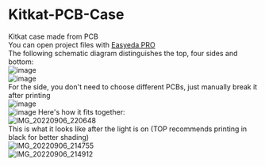 # Kitkat-PCB-Case
Kitkat case made from PCB  
You can open project files with [Easyeda PRO](https://pro.easyeda.com/editor)  
The following schematic diagram distinguishes the top, four sides and bottom:    
![image](https://user-images.githubusercontent.com/37788769/188653984-53566f3c-731e-4380-883e-70dfe93f3360.png)  
![image](https://user-images.githubusercontent.com/37788769/188654037-245ed4e0-47c7-4236-b364-711471617f5d.png)  
For the side, you don't need to choose different PCBs, just manually break it after printing  
![image](https://user-images.githubusercontent.com/37788769/188654080-e038db78-c9f4-481e-aef0-4984f90fa2d1.png)  
![image](https://user-images.githubusercontent.com/37788769/188654149-5bd6cb67-f1e4-474b-adba-78a5c55c5231.png)
Here's how it fits together:  
![IMG_20220906_220648](https://user-images.githubusercontent.com/37788769/188656611-e242880f-cf20-4ea6-a603-855d25abda63.jpg)  
This is what it looks like after the light is on (TOP recommends printing in black for better shading)  
![IMG_20220906_214755](https://user-images.githubusercontent.com/37788769/188656639-380e27c8-a437-4c73-8d99-58a87dbffec2.jpg)  
![IMG_20220906_214912](https://user-images.githubusercontent.com/37788769/188656669-be1307e2-50e8-450a-ae68-e513db64f6a2.jpg)
